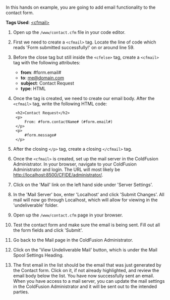 In this hands on example, you are going to add email functionality to the contact form.

**Tags Used**: [\<cfmail>](http://help.adobe.com/en_US/ColdFusion/10.0/CFMLRef/WSc3ff6d0ea77859461172e0811cbec22c24-7f8e.html)

1. Open up the `/www/contact.cfm` file in your code editor.
1. First we need to create a `<cfmail>` tag. Locate the line of code which reads 'Form submitted successfully!' on or around line 59.
1. Before the close tag but still inside the `<cfelse>` tag, create a `<cfmail>` tag with the following attributes:
    * **from**: #form.email#
    * **to**: me@domain.com
    * **subject**: Contact Request
    * **type**: HTML
1. Once the tag is created, we need to create our email body. After the `<cfmail>` tag, write the following HTML code:

        <h2>Contact Request</h2>
        <p>
            From: #form.contactName# (#form.email#)
        </p>
        <p>
            #form.message#
        </p>

1. After the closing `</p>` tag, create a closing `</cfmail>` tag.
1. Once the `<cfmail>` is created, set up the mail server in the ColdFusion Administrator. In your browser, navigate to your ColdFusion Administrator and login. The URL will most likely be [http://localhost:8500/CFIDE/administrator/](http://localhost:8500/CFIDE/administrator/).
1. Click on the 'Mail' link on the left hand side under 'Server Settings'.
1. In the 'Mail Server' box, enter 'Localhost' and click 'Submit Changes'. All mail will now go through Localhost, which will allow for viewing in the 'undeliverable' folder.
1. Open up the `/www/contact.cfm` page in your browser.
1. Test the contact form and make sure the email is being sent. Fill out all the form fields and click 'Submit'.
1. Go back to the Mail page in the ColdFusion Administrator.
1. Click on the 'View Undeliverable Mail' button, which is under the Mail Spool Settings Heading.
1. The first email in the list should be the email that was just generated by the Contact form. Click on it, if not already highlighted, and review the email body below the list. You have now successfully sent an email. When you have access to a mail server, you can update the mail settings in the ColdFusion Administrator and it will be sent out to the intended parties.
